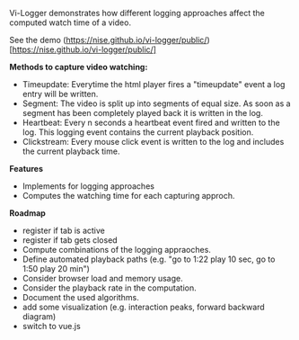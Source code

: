 Vi-Logger demonstrates how different logging approaches affect the computed watch time of a video. 

See the demo (https://nise.github.io/vi-logger/public/)[https://nise.github.io/vi-logger/public/]

**Methods to capture video watching:**
* Timeupdate: Everytime the html player fires a "timeupdate" event a log entry will be written.
* Segment: The video is split up into segments of equal size. As soon as a segment has been completely played back it is written in the log.
* Heartbeat: Every n seconds a heartbeat event fired and written to the log. This logging event contains the current playback position.
* Clickstream: Every mouse click event is written to the log and includes the current playback time. 

**Features**
* Implements for logging approaches
* Computes the watching time for each capturing approch.


**Roadmap**
* register if tab is active
* register if tab gets closed
* Compute combinations of the logging appraoches.
* Define automated playback paths (e.g. "go to 1:22 play 10 sec, go to 1:50 play 20 min")
* Consider browser load and memory usage.
* Consider the playback rate in the computation.
* Document the used algorithms.
* add some visualization (e.g. interaction peaks, forward backward diagram)
* switch to vue.js


